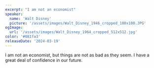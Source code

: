```yaml
---
excerpt: "I am not an economist"
speaker:
  name: 'Walt Disney'
  picture: '/assets/images/Walt_Disney_1946_cropped_100x100.JPG'
ogImage:
  url: '/assets/images/Walt_Disney_1964_cropped_512x512.jpg'
color: '#081fa3'
releaseDate: '2024-03-19'
---
```

I am not an economist, but things are not as bad as they seem. I have a great deal of confidence in our future.
